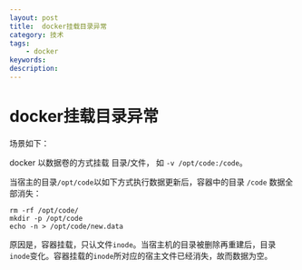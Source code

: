 ```yaml
---
layout: post
title:  docker挂载目录异常
category: 技术
tags:  
    - docker
keywords: 
description: 
---
```


# docker挂载目录异常

场景如下：

docker 以数据卷的方式挂载 目录/文件， 如  `-v /opt/code:/code`。

当宿主的目录`/opt/code`以如下方式执行数据更新后，容器中的目录 `/code` 数据全部消失：

```
rm -rf /opt/code/
mkdir -p /opt/code
echo -n > /opt/code/new.data
```

原因是，容器挂载，只认文件`inode`。当宿主机的目录被删除再重建后，目录`inode`变化。容器挂载的`inode`所对应的宿主文件已经消失，故而数据为空。
